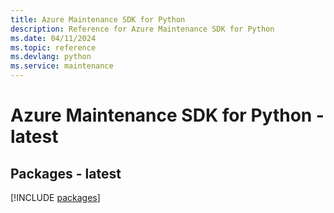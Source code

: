 ```yaml
---
title: Azure Maintenance SDK for Python
description: Reference for Azure Maintenance SDK for Python
ms.date: 04/11/2024
ms.topic: reference
ms.devlang: python
ms.service: maintenance
---
```

# Azure Maintenance SDK for Python - latest
## Packages - latest
[!INCLUDE [packages](maintenance-index.md)]